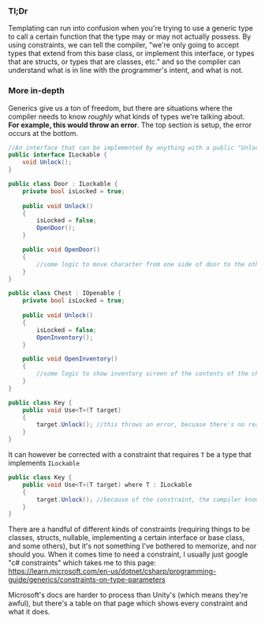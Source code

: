 ### Tl;Dr

Templating can run into confusion when you're trying to use a generic type to call a certain function that the type may or may not actually possess. By using constraints, we can tell the compiler, "we're only going to accept types that extend from this base class, or implement this interface, or types that are structs, or types that are classes, etc." and so the compiler can understand what is in line with the programmer's intent, and what is not.

### More in-depth

Generics give us a ton of freedom, but there are situations where the compiler needs to know *roughly* what kinds of types we're talking about. **For example, this would throw an error**. The top section is setup, the error occurs at the bottom.

```csharp
//An interface that can be implemented by anything with a public "Unlock" method
public interface ILockable {
	void Unlock();
}

public class Door : ILockable {
	private bool isLocked = true;
	
	public void Unlock()
	{
		isLocked = false;
		OpenDoor();
	}

	public void OpenDoor()
	{
		//some logic to move character from one side of door to the other
	}
}

public class Chest : IOpenable {
	private bool isLocked = true;
	
	public void Unlock()
	{
		isLocked = false;
		OpenInventory();
	}

	public void OpenInventory()
	{
		//some logic to show inventory screen of the contents of the chest
	}
}

public class Key {
	public void Use<T>(T target)
	{
		target.Unlock(); //this throws an error, becuase there's no reason for the compiler to assume the target has an Unlock function. Maybe we're giving it an int, or a character.
	}
}
```

It can however be corrected with a constraint that requires `T` be a type that implements `ILockable`

```csharp
public class Key {
	public void Use<T>(T target) where T : ILockable
	{
		target.Unlock(); //because of the constraint, the compiler knows target has an Unlock() function
	}
}
```

There are a handful of different kinds of constraints (requiring things to be classes, structs, nullable, implementing a certain interface or base class, and some others), but it's not something I've bothered to memorize, and nor should you. When it comes time to need a constraint, I usually just google "c# constraints" which takes me to this page: https://learn.microsoft.com/en-us/dotnet/csharp/programming-guide/generics/constraints-on-type-parameters

Microsoft's docs are harder to process than Unity's (which means they're awful), but there's a table on that page which shows every constraint and what it does.